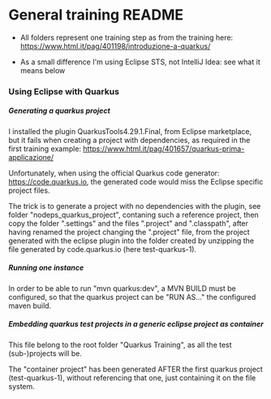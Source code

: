 
# General training README

 - All folders represent one training step as from the training here:
https://www.html.it/pag/401198/introduzione-a-quarkus/

 - As a small difference I'm using Eclipse STS, not IntelliJ Idea:
see what it means below


### Using Eclipse with Quarkus

##### Generating a quarkus project

I installed the plugin QuarkusTools4.29.1.Final, from Eclipse marketplace,
but it fails when creating a project with dependencies, as required in the first training example:
https://www.html.it/pag/401657/quarkus-prima-applicazione/

Unfortunately, when using the official Quarkus code generator: https://code.quarkus.io,
the generated code would miss the Eclipse specific project files.

The trick is to generate a project with no dependencies with the plugin,
see folder "nodeps_quarkus_project", contaning such a reference project,
then copy the folder ".settings" and the files ".project" and ".classpath",
after having renamed the project changing the ".project" file,
from the project generated with the eclipse plugin into the folder created by unzipping the file 
generated by code.quarkus.io (here test-quarkus-1).


##### Running one instance

In order to be able to run "mvn quarkus:dev", a MVN BUILD must be configured, 
so that the quarkus project can be "RUN AS..." the configured maven build.


##### Embedding quarkus test projects in a generic eclipse project as container

This file belong to the root folder "Quarkus Training", as all the test (sub-)projects will be.

The "container project" has been generated AFTER the first quarkus project (test-quarkus-1), without referencing that one, just containing it on the file system.

